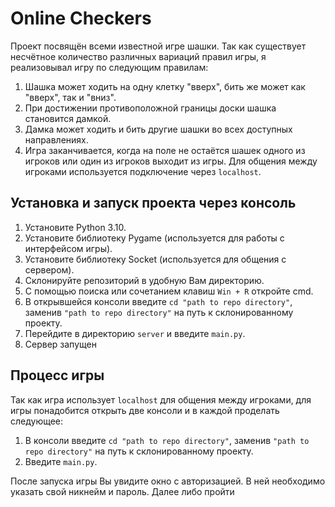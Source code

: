 # Online Checkers
Проект посвящён всеми известной игре шашки. Так как существует несчётное количество различных вариаций правил игры, я реализовывал игру по следующим правилам:
1. Шашка может ходить на одну клетку "вверх", бить же может как "вверх", так и "вниз".
2. При достижении противоположной границы доски шашка становится дамкой.
3. Дамка может ходить и бить другие шашки во всех доступных направлениях.
4. Игра заканчивается, когда на поле не остаётся шашек одного из игроков или один из игроков выходит из игры.
Для общения между игроками используется подключение через `localhost`.

## Установка и запуск проекта через консоль
1. Установите Python 3.10.
2. Установите библиотеку Pygame (используется для работы с интерфейсом игры).
3. Установите библиотеку Socket (используется для общения с сервером).
4. Склонируйте репозиторий в удобную Вам директорию.
5. С помощью поиска или сочетанием клавиш `Win + R` откройте cmd.
6. В открывшейся консоли введите `cd "path to repo directory"`, заменив `"path to repo directory"` на путь к склонированному проекту.
7. Перейдите в директорию `server` и введите `main.py`.
8. Сервер запущен

## Процесс игры
Так как игра использует `localhost` для общения между игроками, для игры понадобится открыть две консоли и в каждой проделать следующее:
1. В консоли введите `cd "path to repo directory"`, заменив `"path to repo directory"` на путь к склонированному проекту.
2. Введите `main.py`.

После запуска игры Вы увидите окно с авторизацией. В ней необходимо указать свой никнейм и пароль. Далее либо пройти 
